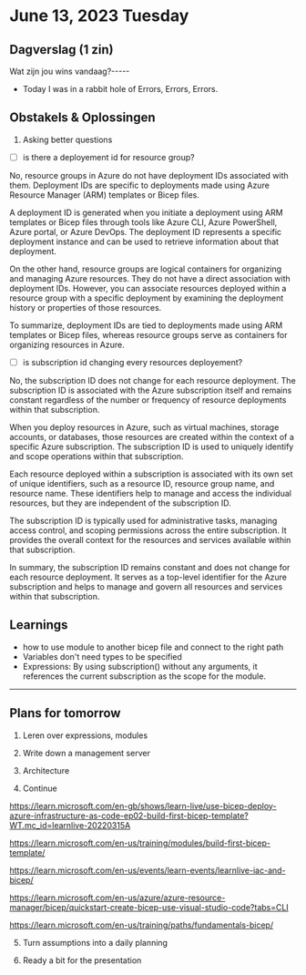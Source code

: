 # June 13, 2023 Tuesday

## Dagverslag (1 zin)

Wat zijn jou wins vandaag?-----

- Today I was in a rabbit hole of Errors, Errors, Errors.

## Obstakels & Oplossingen

1. Asking better questions

- [ ] is there a deployement id for resource group?

No, resource groups in Azure do not have deployment IDs associated with them. Deployment IDs are specific to deployments made using Azure Resource Manager (ARM) templates or Bicep files.

A deployment ID is generated when you initiate a deployment using ARM templates or Bicep files through tools like Azure CLI, Azure PowerShell, Azure portal, or Azure DevOps. The deployment ID represents a specific deployment instance and can be used to retrieve information about that deployment.

On the other hand, resource groups are logical containers for organizing and managing Azure resources. They do not have a direct association with deployment IDs. However, you can associate resources deployed within a resource group with a specific deployment by examining the deployment history or properties of those resources.

To summarize, deployment IDs are tied to deployments made using ARM templates or Bicep files, whereas resource groups serve as containers for organizing resources in Azure.

- [ ] is subscription id changing every resources deployement?

No, the subscription ID does not change for each resource deployment. The subscription ID is associated with the Azure subscription itself and remains constant regardless of the number or frequency of resource deployments within that subscription.

When you deploy resources in Azure, such as virtual machines, storage accounts, or databases, those resources are created within the context of a specific Azure subscription. The subscription ID is used to uniquely identify and scope operations within that subscription.

Each resource deployed within a subscription is associated with its own set of unique identifiers, such as a resource ID, resource group name, and resource name. These identifiers help to manage and access the individual resources, but they are independent of the subscription ID.

The subscription ID is typically used for administrative tasks, managing access control, and scoping permissions across the entire subscription. It provides the overall context for the resources and services available within that subscription.

In summary, the subscription ID remains constant and does not change for each resource deployment. It serves as a top-level identifier for the Azure subscription and helps to manage and govern all resources and services within that subscription.

## Learnings

- how to use module to another bicep file and connect to the right path
- Variables don't need types to be specified
- Expressions: By using subscription() without any arguments, it references the current subscription as the scope for the module.

---

## Plans for tomorrow

1. Leren over expressions, modules

2. Write down a management server

3. Architecture

4. Continue

https://learn.microsoft.com/en-gb/shows/learn-live/use-bicep-deploy-azure-infrastructure-as-code-ep02-build-first-bicep-template?WT.mc_id=learnlive-20220315A

https://learn.microsoft.com/en-us/training/modules/build-first-bicep-template/

https://learn.microsoft.com/en-us/events/learn-events/learnlive-iac-and-bicep/

https://learn.microsoft.com/en-us/azure/azure-resource-manager/bicep/quickstart-create-bicep-use-visual-studio-code?tabs=CLI

https://learn.microsoft.com/en-us/training/paths/fundamentals-bicep/

5. Turn assumptions into a daily planning

6. Ready a bit for the presentation
